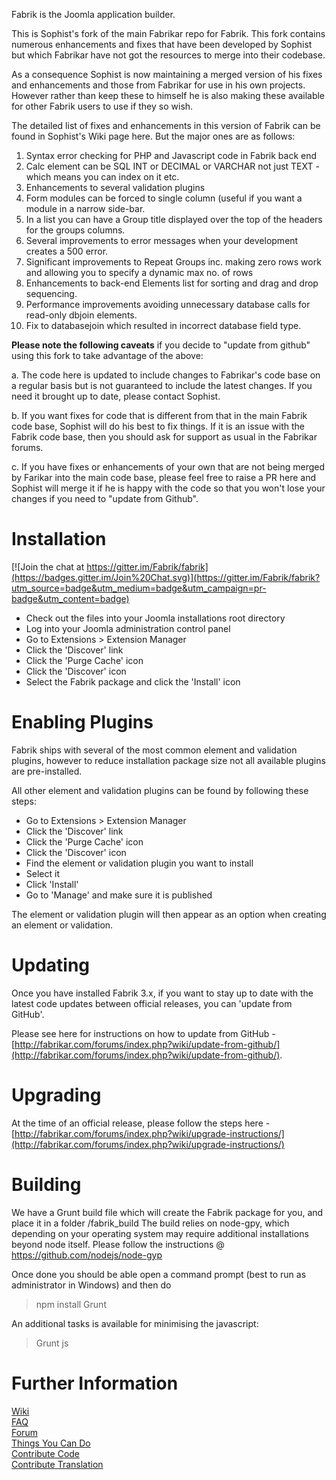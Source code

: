 Fabrik is the Joomla application builder.

This is Sophist's fork of the main Fabrikar repo for Fabrik. 
This fork contains numerous enhancements and fixes that have been developed by Sophist
but which Fabrikar have not got the resources to merge into their codebase.

As a consequence Sophist is now maintaining a merged version of his fixes and enhancements and those from Fabrikar
for use in his own projects. 
However rather than keep these to himself he is also making these available for other Fabrik users to use
if they so wish.

The detailed list of fixes and enhancements in this version of Fabrik can be found in Sophist's Wiki page here.
But the major ones are as follows:

1. Syntax error checking for PHP and Javascript code in Fabrik back end
2. Calc element can be SQL INT or DECIMAL or VARCHAR not just TEXT - which means you can index on it etc.
3. Enhancements to several validation plugins
4. Form modules can be forced to single column (useful if you want a module in a narrow side-bar.
5. In a list you can have a Group title displayed over the top of the headers for the groups columns.
6. Several improvements to error messages when your development creates a 500 error.
7. Significant improvements to Repeat Groups inc. making zero rows work and allowing you to specify a dynamic max no. of rows
8. Enhancements to back-end Elements list for sorting and drag and drop sequencing.
9. Performance improvements avoiding unnecessary database calls for read-only dbjoin elements.
10. Fix to databasejoin which resulted in incorrect database field type.

**Please note the following caveats** if you decide to "update from github" using this fork to take advantage of the above:

a. The code here is updated to include changes to Fabrikar's code base on a regular basis
but is not guaranteed to include the latest changes. 
If you need it brought up to date, please contact Sophist.

b. If you want fixes for code that is different from that in the main Fabrik code base, Sophist will do his best to fix things.
If it is an issue with the Fabrik code base, then you should ask for support as usual in the Fabrikar forums.

c. If you have fixes or enhancements of your own that are not being merged by Farikar into the main code base,
please feel free to raise a PR here and Sophist will merge it if he is happy with the code so that you won't lose
your changes if you need to "update from Github".

Installation
================

[![Join the chat at https://gitter.im/Fabrik/fabrik](https://badges.gitter.im/Join%20Chat.svg)](https://gitter.im/Fabrik/fabrik?utm_source=badge&utm_medium=badge&utm_campaign=pr-badge&utm_content=badge)

- Check out the files into your Joomla installations root directory
- Log into your Joomla administration control panel
- Go to Extensions > Extension Manager
- Click the 'Discover' link
- Click the 'Purge Cache' icon 
- Click the 'Discover' icon
- Select the Fabrik package and click the 'Install' icon

Enabling Plugins
================

Fabrik ships with several of the most common element and validation plugins, however to reduce installation package size not all available plugins are pre-installed.

All other element and validation plugins can be found by following these steps:

- Go to Extensions > Extension Manager
- Click the 'Discover' link
- Click the 'Purge Cache' icon 
- Click the 'Discover' icon
- Find the element or validation plugin you want to install
- Select it
- Click 'Install'
- Go to 'Manage' and make sure it is published

The element or validation plugin will then appear as an option when creating an element or validation.

Updating
================

Once you have installed Fabrik 3.x, if you want to stay up to date with the latest code updates between official releases, you can 'update from GitHub'.

Please see here for instructions on how to update from GitHub - [http://fabrikar.com/forums/index.php?wiki/update-from-github/](http://fabrikar.com/forums/index.php?wiki/update-from-github/).

Upgrading
================

At the time of an official release, please follow the steps here - [http://fabrikar.com/forums/index.php?wiki/upgrade-instructions/](http://fabrikar.com/forums/index.php?wiki/upgrade-instructions/)

Building
========

We have a Grunt build file which will create the Fabrik package for you, and place it in a folder /fabrik_build
The build relies on node-gpy, which depending on your operating system may require additional installations beyond node itself.
Please follow the instructions @ https://github.com/nodejs/node-gyp
 
Once done you should be able open a command prompt (best to run as administrator in Windows) and then do

> npm install
> Grunt

An additional tasks is available for minimising the javascript:

> Grunt js

Further Information
================

[Wiki](http://fabrikar.com/forums/index.php?wiki)  
[FAQ](http://fabrikar.com/forums/index.php?wiki/faq/)  
[Forum](http://fabrikar.com/forums/)  
[Things You Can Do](http://fabrikar.com/forums/index.php?wiki/things-you-can-do/)  
[Contribute Code](http://fabrikar.com/forums/index.php?wiki/contribute-code/)  
[Contribute Translation](http://fabrikar.com/forums/index.php?wiki/translations/)  
